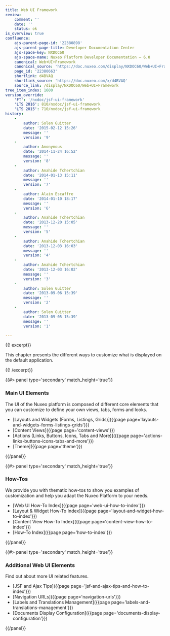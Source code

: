 ```yaml
---
title: Web UI Framework
review:
    comment: ''
    date: ''
    status: ok
is_overview: true
confluence:
    ajs-parent-page-id: '22380898'
    ajs-parent-page-title: Developer Documentation Center
    ajs-space-key: NXDOC60
    ajs-space-name: Nuxeo Platform Developer Documentation — 6.0
    canonical: Web+UI+Framework
    canonical_source: 'https://doc.nuxeo.com/display/NXDOC60/Web+UI+Framework'
    page_id: '22380663'
    shortlink: d4BVAQ
    shortlink_source: 'https://doc.nuxeo.com/x/d4BVAQ'
    source_link: /display/NXDOC60/Web+UI+Framework
tree_item_index: 1600
version_override:
    'FT': '/nxdoc/jsf-ui-framework'
    'LTS 2016': 810/nxdoc/jsf-ui-framework
    'LTS 2015': 710/nxdoc/jsf-ui-framework
history:
    -
        author: Solen Guitter
        date: '2015-02-12 15:26'
        message: ''
        version: '9'
    -   
        author: Anonymous
        date: '2014-11-24 16:52'
        message: ''
        version: '8'
    -
        author: Anahide Tchertchian
        date: '2014-01-13 15:11'
        message: ''
        version: '7'
    -
        author: Alain Escaffre
        date: '2014-01-10 18:17'
        message: ''
        version: '6'
    -
        author: Anahide Tchertchian
        date: '2013-12-20 15:05'
        message: ''
        version: '5'
    -
        author: Anahide Tchertchian
        date: '2013-12-03 16:03'
        message: ''
        version: '4'
    -
        author: Anahide Tchertchian
        date: '2013-12-03 16:02'
        message: ''
        version: '3'
    -
        author: Solen Guitter
        date: '2013-09-06 15:39'
        message: ''
        version: '2'
    -
        author: Solen Guitter
        date: '2013-09-05 15:39'
        message: ''
        version: '1'

---
```

{{! excerpt}}

This chapter presents the different ways to customize what is displayed on the default application.

{{! /excerpt}}
<div class="row" data-equalizer data-equalize-on="medium">
<div class="column medium-6">
{{#> panel type='secondary' match_height='true'}}

### Main UI Elements

The UI of the Nuxeo platform is composed of different core elements that you can customize to define your own views, tabs, forms and looks.

- [Layouts and Widgets (Forms, Listings, Grids)]({{page page='layouts-and-widgets-forms-listings-grids'}})
- [Content Views]({{page page='content-views'}})
- [Actions (Links, Buttons, Icons, Tabs and More)]({{page page='actions-links-buttons-icons-tabs-and-more'}})
- [Theme]({{page page='theme'}})

{{/panel}}
</div>

<div class="column medium-6">
{{#> panel type='secondary' match_height='true'}}

### How-Tos

We provide you with thematic how-tos to show you examples of customization and help you adapt the Nuxeo Platform to your needs.

- [Web UI How-To Index]({{page page='web-ui-how-to-index'}})
- [Layout & Widget How-To Index]({{page page='layout-and-widget-how-to-index'}})
- [Content View How-To Index]({{page page='content-view-how-to-index'}})
- [How-To Index]({{page page='how-to-index'}})

{{/panel}}
</div>
</div>

<div class="row" data-equalizer data-equalize-on="medium">
<div class="column medium-6">
{{#> panel type='secondary' match_height='true'}}

### Additional Web UI Elements

Find out about more UI related features.

- [JSF and Ajax Tips]({{page page='jsf-and-ajax-tips-and-how-to-index'}})
- [Navigation URLs]({{page page='navigation-urls'}})
- [Labels and Translations Management]({{page page='labels-and-translations-management'}})
- [Documents Display Configuration]({{page page='documents-display-configuration'}})

{{/panel}}
</div>
<div class="column medium-6">
</div>
</div>
